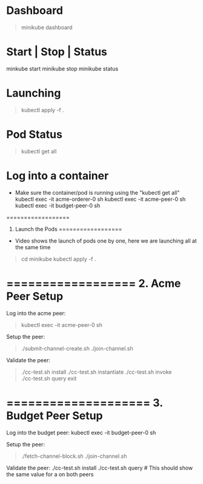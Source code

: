 

Dashboard
=========
> minikube dashboard

Start | Stop | Status
=====================
minkube start
minikube stop
minikube status

Launching
=========
> kubectl apply -f .

Pod Status
===========
> kubectl get all

Log into a container
====================
* Make sure the container/pod is running using the "kubectl get all"
kubectl exec -it acme-orderer-0 sh
kubectl exec -it acme-peer-0 sh
kubectl exec -it budget-peer-0 sh

==================
1. Launch the Pods
==================
* Video shows the launch of pods one by one, here we are launching all at the same time
> cd minikube
> kubectl apply -f .

==================
2. Acme Peer Setup
==================
Log into the acme peer:
> kubectl exec -it acme-peer-0 sh

Setup the peer:
> ./submit-channel-create.sh
> ./join-channel.sh


Validate the peer:
> ./cc-test.sh install
> ./cc-test.sh instantiate
> ./cc-test.sh invoke  
> ./cc-test.sh query
> exit

====================
3. Budget Peer Setup
====================
Log into the budget peer:
kubectl exec -it budget-peer-0 sh

Setup the peer:
> ./fetch-channel-block.sh
> ./join-channel.sh

Validate the peer:
./cc-test.sh install
./cc-test.sh query      # This should show the same value for a on both peers